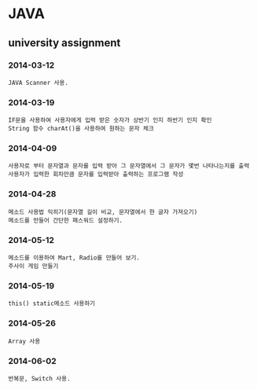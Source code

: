 # JAVA
## university assignment
### 2014-03-12
    JAVA Scanner 사용.
### 2014-03-19
    IF문을 사용하여 사용자에게 입력 받은 숫자가 상반기 인지 하반기 인지 확인
    String 함수 charAt()을 사용하여 원하는 문자 체크
### 2014-04-09
    사용자로 부터 문자열과 문자를 입력 받아 그 문자열에서 그 문자가 몇번 나타나는지를 출력
    사용자가 입력한 회차만큼 문자를 입력받아 출력하는 프로그램 작성
### 2014-04-28
    메소드 사용법 익히기(문자열 길이 비교, 문자열에서 한 글자 가져오기)
    메소드를 만들어 간단한 패스워드 설정하기.
### 2014-05-12
    메소드를 이용하여 Mart, Radio를 만들어 보기.
    주사이 게임 만들기
### 2014-05-19
    this() static메소드 사용하기
### 2014-05-26
    Array 사용
### 2014-06-02
    반복문, Switch 사용.